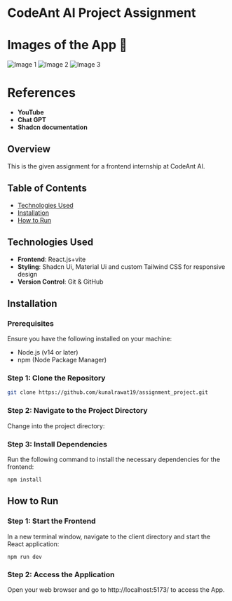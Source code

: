 # CodeAnt AI Project Assignment

# Images of the App :memo:
![Image 1](https://res.cloudinary.com/ddsqjzrow/image/upload/v1735058460/image_12_aqbcpg.png)
![Image 2](https://res.cloudinary.com/ddsqjzrow/image/upload/v1735058460/image_13_aatiha.png)
![Image 3](https://res.cloudinary.com/ddsqjzrow/image/upload/v1735058460/image_14_zkarkj.png)




# References
- **YouTube**
- **Chat GPT**
- **Shadcn documentation**

## Overview
This is the given assignment for a frontend internship at CodeAnt AI.


## Table of Contents
- [Technologies Used](#technologies-used)
- [Installation](#installation)
- [How to Run](#how-to-run)


## Technologies Used
- **Frontend**: React.js+vite
- **Styling**: Shadcn Ui, Material Ui and custom Tailwind CSS for responsive design
- **Version Control**: Git & GitHub

## Installation

### Prerequisites
Ensure you have the following installed on your machine:
- Node.js (v14 or later)
- npm (Node Package Manager)

### Step 1: Clone the Repository
```bash
git clone https://github.com/kunalrawat19/assignment_project.git
```

### Step 2: Navigate to the Project Directory
Change into the project directory:


### Step 3: Install Dependencies
Run the following command to install the necessary dependencies for the frontend:
```
npm install
```

## How to Run
### Step 1: Start the Frontend
In a new terminal window, navigate to the client directory and start the React application:
```
npm run dev
```

### Step 2: Access the Application
Open your web browser and go to http://localhost:5173/ to access the App.
